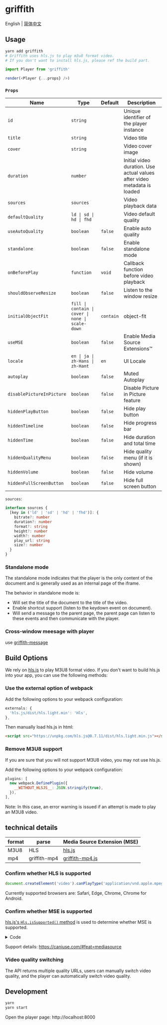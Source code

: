 # griffith

English | [简体中文](./README-zh-Hans.md)

## Usage

```bash
yarn add griffith
# Griffith uses hls.js to play m3u8 format video.
# If you don't want to install hls.js, please ref the build part.
```

```js
import Player from 'griffith'

render(<Player {...props} />)
```

### `Props`

| Name                      | Type                                             | Default   | Description                                                              |
| ------------------------- | ------------------------------------------------ | --------- | ------------------------------------------------------------------------ |
| `id`                      | `string`                                         |           | Unique identifier of the player instance                                 |
| `title`                   | `string`                                         |           | Video title                                                              |
| `cover`                   | `string`                                         |           | Video cover image                                                        |
| `duration`                | `number`                                         |           | Initial video duration. Use actual values after video metadata is loaded |
| `sources`                 | `sources`                                        |           | Video playback data                                                      |
| `defaultQuality`          | `ld \| sd \| hd \| fhd`                          |           | Video default quality                                                    |
| `useAutoQuality`          | `boolean`                                        | `false`   | Enable auto quality                                                      |
| `standalone`              | `boolean`                                        | `false`   | Enable standalone mode                                                   |
| `onBeforePlay`            | `function`                                       | `void`    | Callback function before video playback                                  |
| `shouldObserveResize`     | `boolean`                                        | `false`   | Listen to the window resize                                              |
| `initialObjectFit`        | `fill \| contain \| cover \| none \| scale-down` | `contain` | object-fit                                                               |
| `useMSE`                  | `boolean`                                        | `false`   | Enable Media Source Extensions™                                          |
| `locale`                  | `en \| ja \| zh-Hans \| zh-Hant`                 | `en`      | UI Locale                                                                |
| `autoplay`                | `boolean`                                        | `false`   | Muted Autoplay                                                           |
| `disablePictureInPicture` | `boolean`                                        | `false`   | Disable Picture in Picture feature                                       |
| `hiddenPlayButton`        | `boolean`                                        | `false`   | Hide play button                                                         |
| `hiddenTimeline`          | `boolean`                                        | `false`   | Hide progress bar                                                        |
| `hiddenTime`              | `boolean`                                        | `false`   | Hide duration and total time                                             |
| `hiddenQualityMenu`       | `boolean`                                        | `false`   | Hide quality menu (if it is shown)                                       |
| `hiddenVolume`            | `boolean`                                        | `false`   | Hide volume                                                              |
| `hiddenFullScreenButton`  | `boolean`                                        | `false`   | Hide full screen button                                                  |

`sources`:

```ts
interface sources {
  [key in ('ld' | 'sd' | 'hd' | 'fhd')]: {
    bitrate?: number
    duration?: number
    format?: string
    height?: number
    width?: number
    play_url: string
    size?: number
  }
}
```

### Standalone mode

The standalone mode indicates that the player is the only content of the document and is generally used as an internal page of the iframe.

The behavior in standalone mode is:

- Will set the title of the document to the title of the video.
- Enable shortcut support (listen to the keydown event on document).
- Will send a message to the parent page, the parent page can listen to these events and then communicate with the player.

### Cross-window meesage with player

use [griffith-message](../packages/griffith-message#README)

## Build Options

We rely on [hls.js](https://github.com/video-dev/hls.js/) to play M3U8 format video. If you don't want to build hls.js into your app, you can use the following methods:

### Use the external option of webpack

Add the following options to your webpack configuration:

```js
externals: {
  'hls.js/dist/hls.light.min': 'Hls',
},
```

Then manually load hls.js in html:

```html
<script src="https://unpkg.com/hls.js@0.7.11/dist/hls.light.min.js"></script>
```

### Remove M3U8 support

If you are sure that you will not support M3U8 video, you may not use hls.js.

Add the following options to your webpack configuration:

```js
plugins: [
  new webpack.DefinePlugin({
    __WITHOUT_HLSJS__: JSON.stringify(true),
  }),
],
```

Note: In this case, an error warning is issued if an attempt is made to play an M3U8 video.

## technical details

| format | parse        | Media Source Extension (MSE)                         |
| ------ | ------------ | ---------------------------------------------------- |
| M3U8   | HLS          | [hls.js](https://github.com/video-dev/hls.js/)       |
| mp4    | griffith-mp4 | [griffith-mp4.js](https://github.com/zhihu/griffith) |

### Confirm whether HLS is supported

```js
document.createElement('video').canPlayType('application/vnd.apple.mpegURL')
```

Currently supported browsers are: Safari, Edge, Chrome, Chrome for Android.

### Confirm whether MSE is supported

[hls.js's `Hls.isSupported()` method](https://github.com/video-dev/hls.js/blob/master/src/is-supported.js) is used to determine whether MSE is supported.

<details>

<summary>Code</summary>

<p>

```js
function getMediaSource() {
  if (typeof window !== 'undefined') {
    return window.MediaSource || window.WebKitMediaSource
  }
}

function isSupported() {
  const mediaSource = getMediaSource()
  const sourceBuffer = window.SourceBuffer || window.WebKitSourceBuffer
  const isTypeSupported =
    mediaSource &&
    typeof mediaSource.isTypeSupported === 'function' &&
    mediaSource.isTypeSupported('video/mp4; codecs="avc1.42E01E,mp4a.40.2"')

  // if SourceBuffer is exposed ensure its API is valid
  // safari and old version of Chrome doe not expose SourceBuffer globally so checking SourceBuffer.prototype is impossible
  const sourceBufferValidAPI =
    !sourceBuffer ||
    (sourceBuffer.prototype &&
      typeof sourceBuffer.prototype.appendBuffer === 'function' &&
      typeof sourceBuffer.prototype.remove === 'function')
  return !!isTypeSupported && !!sourceBufferValidAPI
}
```

</p>

</details>

Support details: https://caniuse.com/#feat=mediasource

### Video quality switching

The API returns multiple quality URLs, users can manually switch video quality, and the player can automatically switch video quality.

## Development

```bash
yarn
yarn start
```

Open the player page: http://localhost:8000
